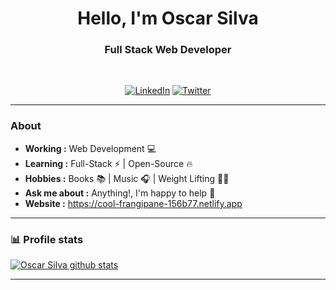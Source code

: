 <h1 align="center"> Hello, I'm Oscar Silva </h1>

<h3 align="center">  Full Stack Web Developer </h3> <br>

<p align="center"> 
<a href="https://www.linkedin.com/in/oscarsilva2356/"><img alt="LinkedIn" src="https://img.shields.io/badge/-Oscar_Silva-blue?style=flat-square&logo=Linkedin&logoColor=white&link=https://www.linkedin.com/in/sulthannk/"></a>
<a href="https://twitter.com/760_Ozz"><img alt="Twitter" src="https://img.shields.io/badge/-760_Ozz-1ca0f1?style=flat-square&logo=twitter&logoColor=white&link=https://twitter.com/SulthanNK"></a>
</p>

---------------------------------------------------------------------------------------------------------------------------------------------------------------------------------
### About
-  **Working :**  Web Development :computer:
-  **Learning :** Full-Stack :zap: | Open-Source :fire:	
-  **Hobbies :** Books :books: | Music :headphones: | Weight Lifting :weight_lifting_man:
-  **Ask me about :** Anything!, I'm happy to help :wave:
-  **Website :** https://cool-frangipane-156b77.netlify.app

---------------------------------------------------------------------------------------------------------------------------------------------------------------------------------
### 📊 Profile stats

[![Oscar Silva github stats](https://github-readme-stats.vercel.app/api?username=Ozz760&show_icons=true&title_color=fff&icon_color=79ff97&text_color=9f9f9f&bg_color=151515)](https://github.com/Ozz760/github-readme-stats)

-------------------------------------------------------------------------------------------------------------------------------------------------------------------------------

